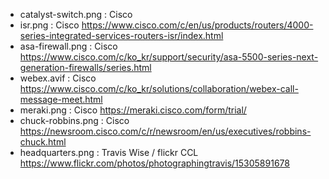 - catalyst-switch.png : Cisco
- isr.png : Cisco https://www.cisco.com/c/en/us/products/routers/4000-series-integrated-services-routers-isr/index.html
- asa-firewall.png : Cisco https://www.cisco.com/c/ko_kr/support/security/asa-5500-series-next-generation-firewalls/series.html
- webex.avif : Cisco https://www.cisco.com/c/ko_kr/solutions/collaboration/webex-call-message-meet.html
- meraki.png : Cisco https://meraki.cisco.com/form/trial/
- chuck-robbins.png : Cisco https://newsroom.cisco.com/c/r/newsroom/en/us/executives/robbins-chuck.html
- headquarters.png : Travis Wise / flickr CCL https://www.flickr.com/photos/photographingtravis/15305891678
